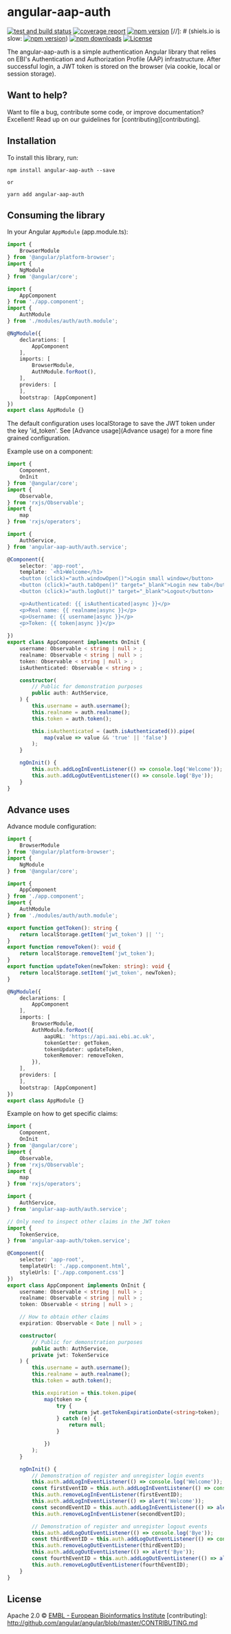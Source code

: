 # angular-aap-auth

[![test and build status](https://gitlab.ebi.ac.uk/tools-glue/angular-aap-auth/badges/master/build.svg)](https://gitlab.ebi.ac.uk/tools-glue/angular-aap-auth/commits/master 'test and build status')
[![coverage report](https://gitlab.ebi.ac.uk/tools-glue/angular-aap-auth/badges/master/coverage.svg?job=test)](https://gitlab.ebi.ac.uk/tools-glue/angular-aap-auth/commits/master)
[![npm version](https://badge.fury.io/js/angular-aap-auth.svg)](https://www.npmjs.com/package/angular-aap-auth)
[//]: # (shiels.io is slow: [![npm version](https://img.shields.io/npm/v/angular-aap-auth)](https://www.npmjs.com/package/angular-aap-auth))
[![npm downloads](https://img.shields.io/npm/dm/angular-aap-auth.svg)](https://www.npmjs.com/package/angular-aap-auth)
[![License](https://img.shields.io/badge/License-Apache%202.0-blue.svg)](https://opensource.org/licenses/Apache-2.0)

The angular-aap-auth is a simple authentication Angular library that relies on
EBI's Authentication and Authorization Profile (AAP) infrastructure. After
successful login, a JWT token is stored on the browser (via cookie, local or
session storage).

## Want to help?

Want to file a bug, contribute some code, or improve documentation? Excellent!
Read up on our guidelines for [contributing][contributing].

## Installation

To install this library, run:

```
npm install angular-aap-auth --save

or

yarn add angular-aap-auth
```

## Consuming the library

In your Angular `AppModule` (app.module.ts):

```typescript
import {
    BrowserModule
} from '@angular/platform-browser';
import {
    NgModule
} from '@angular/core';

import {
    AppComponent
} from './app.component';
import {
    AuthModule
} from './modules/auth/auth.module';

@NgModule({
    declarations: [
        AppComponent
    ],
    imports: [
        BrowserModule,
        AuthModule.forRoot(),
    ],
    providers: [
    ],
    bootstrap: [AppComponent]
})
export class AppModule {}
```

The default configuration uses localStorage to save the JWT token under the key
'id_token'. See [Advance usage](Advance usage) for a more fine grained configuration.

Example use on a component:

```typescript
import {
    Component,
    OnInit
} from '@angular/core';
import {
    Observable,
} from 'rxjs/Observable';
import {
    map
} from 'rxjs/operators';

import {
    AuthService,
} from 'angular-aap-auth/auth.service';

@Component({
    selector: 'app-root',
    template: `<h1>Welcome</h1>
    <button (click)="auth.windowOpen()">Login small window</button>
    <button (click)="auth.tabOpen()" target="_blank">Login new tab</button>
    <button (click)="auth.logOut()" target="_blank">Logout</button>

    <p>Authenticated: {{ isAuthenticated|async }}</p>
    <p>Real name: {{ realname|async }}</p>
    <p>Username: {{ username|async }}</p>
    <p>Token: {{ token|async }}</p>
    `
})
export class AppComponent implements OnInit {
    username: Observable < string | null > ;
    realname: Observable < string | null > ;
    token: Observable < string | null > ;
    isAuthenticated: Observable < string > ;

    constructor(
        // Public for demonstration purposes
        public auth: AuthService,
    ) {
        this.username = auth.username();
        this.realname = auth.realname();
        this.token = auth.token();

        this.isAuthenticated = (auth.isAuthenticated()).pipe(
            map(value => value && 'true' || 'false')
        );
    }

    ngOnInit() {
        this.auth.addLogInEventListener(() => console.log('Welcome'));
        this.auth.addLogOutEventListener(() => console.log('Bye'));
    }
}
```

## Advance uses

Advance module configuration:

```typescript
import {
    BrowserModule
} from '@angular/platform-browser';
import {
    NgModule
} from '@angular/core';

import {
    AppComponent
} from './app.component';
import {
    AuthModule
} from './modules/auth/auth.module';

export function getToken(): string {
    return localStorage.getItem('jwt_token') || '';
}
export function removeToken(): void {
    return localStorage.removeItem('jwt_token');
}
export function updateToken(newToken: string): void {
    return localStorage.setItem('jwt_token', newToken);
}

@NgModule({
    declarations: [
        AppComponent
    ],
    imports: [
        BrowserModule,
        AuthModule.forRoot({
            aapURL: 'https://api.aai.ebi.ac.uk',
            tokenGetter: getToken,
            tokenUpdater: updateToken,
            tokenRemover: removeToken,
        }),
    ],
    providers: [
    ],
    bootstrap: [AppComponent]
})
export class AppModule {}
```

Example on how to get specific claims:

```typescript
import {
    Component,
    OnInit
} from '@angular/core';
import {
    Observable,
} from 'rxjs/Observable';
import {
    map
} from 'rxjs/operators';

import {
    AuthService,
} from 'angular-aap-auth/auth.service';

// Only need to inspect other claims in the JWT token
import {
    TokenService,
} from 'angular-aap-auth/token.service';

@Component({
    selector: 'app-root',
    templateUrl: './app.component.html',
    styleUrls: ['./app.component.css']
})
export class AppComponent implements OnInit {
    username: Observable < string | null > ;
    realname: Observable < string | null > ;
    token: Observable < string | null > ;

    // How to obtain other claims
    expiration: Observable < Date | null > ;

    constructor(
        // Public for demonstration purposes
        public auth: AuthService,
        private jwt: TokenService
    ) {
        this.username = auth.username();
        this.realname = auth.realname();
        this.token = auth.token();

        this.expiration = this.token.pipe(
            map(token => {
                try {
                    return jwt.getTokenExpirationDate(<string>token);
                } catch (e) {
                    return null;
                }

            })
        );
    }

    ngOnInit() {
        // Demonstration of register and unregister login events
        this.auth.addLogInEventListener(() => console.log('Welcome'));
        const firstEventID = this.auth.addLogInEventListener(() => console.log('This should not be visible'));
        this.auth.removeLogInEventListener(firstEventID);
        this.auth.addLogInEventListener(() => alert('Welcome'));
        const secondEventID = this.auth.addLogInEventListener(() => alert('This should never be displayed'));
        this.auth.removeLogInEventListener(secondEventID);

        // Demonstration of register and unregister logout events
        this.auth.addLogOutEventListener(() => console.log('Bye'));
        const thirdEventID = this.auth.addLogOutEventListener(() => console.log('This should not be visible'));
        this.auth.removeLogOutEventListener(thirdEventID);
        this.auth.addLogOutEventListener(() => alert('Bye'));
        const fourthEventID = this.auth.addLogOutEventListener(() => alert('This should never be displayed'));
        this.auth.removeLogOutEventListener(fourthEventID);
    }
}
```

## License

Apache 2.0 © [EMBL - European Bioinformatics Institute](https://www.ebi.ac.uk/about/terms-of-use)
[contributing]: http://github.com/angular/angular/blob/master/CONTRIBUTING.md
